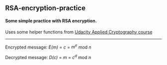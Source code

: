 ## RSA-encryption-practice

#### Some simple practice with RSA encryption.


Uses some helper functions from [Udacity Applied Cryptography course](https://www.udacity.com/course/applied-cryptography--cs387)

____
Encrypted message: *E(m)* = *c* = *m<sup>e</sup>* mod *n*

Decrypted message: *D(c)* = *m* = *c<sup>d</sup>* mod *n*

